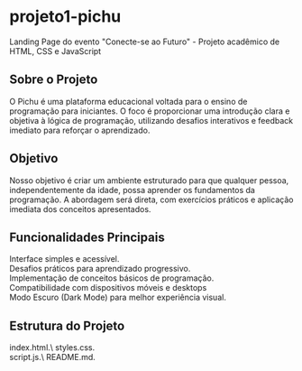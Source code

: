 # projeto1-pichu
Landing Page do evento "Conecte-se ao Futuro" - Projeto acadêmico de HTML, CSS e JavaScript

## Sobre o Projeto

O Pichu é uma plataforma educacional voltada para o ensino de programação para iniciantes. O foco é proporcionar uma introdução clara e objetiva à lógica de programação, utilizando desafios interativos e feedback imediato para reforçar o aprendizado.

## Objetivo

Nosso objetivo é criar um ambiente estruturado para que qualquer pessoa, independentemente da idade, possa aprender os fundamentos da programação. A abordagem será direta, com exercícios práticos e aplicação imediata dos conceitos apresentados.

## Funcionalidades Principais

Interface simples e acessível.\
Desafios práticos para aprendizado progressivo.\
Implementação de conceitos básicos de programação.\
Compatibilidade com dispositivos móveis e desktops\
Modo Escuro (Dark Mode) para melhor experiência visual.


## Estrutura do Projeto
 
 index.html.\ 
 styles.css.\
 script.js.\ 
 README.md. 






